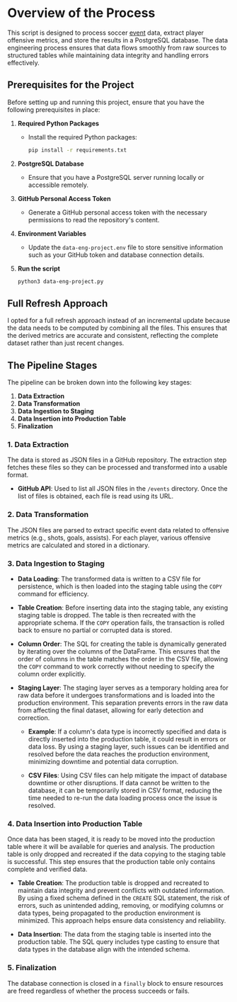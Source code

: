 # Overview of the Process

This script is designed to process soccer [event](https://github.com/statsbomb/open-data/tree/master/data/events) data, extract player offensive metrics, and store the results in a PostgreSQL database. The data engineering process ensures that data flows smoothly from raw sources to structured tables while maintaining data integrity and handling errors effectively.

## Prerequisites for the Project

Before setting up and running this project, ensure that you have the following prerequisites in place:

1. **Required Python Packages**
   - Install the required Python packages:
     ```bash
     pip install -r requirements.txt
     ```

2. **PostgreSQL Database**
   - Ensure that you have a PostgreSQL server running locally or accessible remotely.

3. **GitHub Personal Access Token**
   - Generate a GitHub personal access token with the necessary permissions to read the repository's content.

4. **Environment Variables**
   - Update the `data-eng-project.env` file to store sensitive information such as your GitHub token and database connection details.

5. **Run the script**
    ```bash
    python3 data-eng-project.py
    ```


## Full Refresh Approach

I opted for a full refresh approach instead of an incremental update because the data needs to be computed by combining all the files. This ensures that the derived metrics are accurate and consistent, reflecting the complete dataset rather than just recent changes.

## The Pipeline Stages

The pipeline can be broken down into the following key stages:

1. **Data Extraction**
2. **Data Transformation**
3. **Data Ingestion to Staging**
4. **Data Insertion into Production Table**
5. **Finalization**

### 1. Data Extraction

The data is stored as JSON files in a GitHub repository. The extraction step fetches these files so they can be processed and transformed into a usable format.

- **GitHub API**: Used to list all JSON files in the `/events` directory. Once the list of files is obtained, each file is read using its URL.

### 2. Data Transformation

The JSON files are parsed to extract specific event data related to offensive metrics (e.g., shots, goals, assists). For each player, various offensive metrics are calculated and stored in a dictionary.

### 3. Data Ingestion to Staging

- **Data Loading**: The transformed data is written to a CSV file for persistence, which is then loaded into the staging table using the `COPY` command for efficiency.

- **Table Creation**: Before inserting data into the staging table, any existing staging table is dropped. The table is then recreated with the appropriate schema. If the `COPY` operation fails, the transaction is rolled back to ensure no partial or corrupted data is stored.

- **Column Order**: The SQL for creating the table is dynamically generated by iterating over the columns of the DataFrame. This ensures that the order of columns in the table matches the order in the CSV file, allowing the `COPY` command to work correctly without needing to specify the column order explicitly.

- **Staging Layer**: The staging layer serves as a temporary holding area for raw data before it undergoes transformations and is loaded into the production environment. This separation prevents errors in the raw data from affecting the final dataset, allowing for early detection and correction.

    - **Example**: If a column's data type is incorrectly specified and data is directly inserted into the production table, it could result in errors or data loss. By using a staging layer, such issues can be identified and resolved before the data reaches the production environment, minimizing downtime and potential data corruption.

    - **CSV Files**: Using CSV files can help mitigate the impact of database downtime or other disruptions. If data cannot be written to the database, it can be temporarily stored in CSV format, reducing the time needed to re-run the data loading process once the issue is resolved.

### 4. Data Insertion into Production Table

Once data has been staged, it is ready to be moved into the production table where it will be available for queries and analysis. The production table is only dropped and recreated if the data copying to the staging table is successful. This step ensures that the production table only contains complete and verified data.

- **Table Creation**: The production table is dropped and recreated to maintain data integrity and prevent conflicts with outdated information. By using a fixed schema defined in the `CREATE` SQL statement, the risk of errors, such as unintended adding, removing, or modifying columns or data types, being propagated to the production environment is minimized. This approach helps ensure data consistency and reliability.

- **Data Insertion**: The data from the staging table is inserted into the production table. The SQL query includes type casting to ensure that data types in the database align with the intended schema.

### 5. Finalization

The database connection is closed in a `finally` block to ensure resources are freed regardless of whether the process succeeds or fails.
